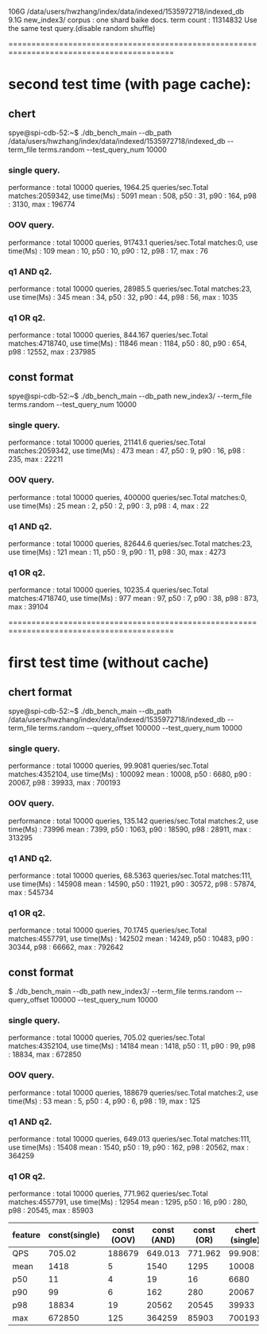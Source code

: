 106G    /data/users/hwzhang/index/data/indexed/1535972718/indexed_db
9.1G    new_index3/
corpus : one shard baike docs.
term count : 11314832
Use the same test query.(disable random shuffle)

==========================================================================================
# second test time (with page cache): 
## chert
spye@spi-cdb-52:~$ ./db_bench_main --db_path /data/users/hwzhang/index/data/indexed/1535972718/indexed_db --term_file terms.random --test_query_num 10000
### single query.
 performance : total  10000 queries, 1964.25 queries/sec.Total matches:2059342, use time(Ms) : 5091
mean : 508, p50 : 31, p90 : 164, p98 : 3130, max : 196774

### OOV query.
 performance : total  10000 queries, 91743.1 queries/sec.Total matches:0, use time(Ms) : 109
mean : 10, p50 : 10, p90 : 12, p98 : 17, max : 76

### q1 AND q2.
 performance : total  10000 queries, 28985.5 queries/sec.Total matches:23, use time(Ms) : 345
mean : 34, p50 : 32, p90 : 44, p98 : 56, max : 1035

### q1 OR q2.
 performance : total  10000 queries, 844.167 queries/sec.Total matches:4718740, use time(Ms) : 11846
mean : 1184, p50 : 80, p90 : 654, p98 : 12552, max : 237985

## const format
spye@spi-cdb-52:~$ ./db_bench_main --db_path new_index3/ --term_file terms.random --test_query_num 10000

### single query.
 performance : total  10000 queries, 21141.6 queries/sec.Total matches:2059342, use time(Ms) : 473
mean : 47, p50 : 9, p90 : 16, p98 : 235, max : 22211

### OOV query.
 performance : total  10000 queries, 400000 queries/sec.Total matches:0, use time(Ms) : 25
mean : 2, p50 : 2, p90 : 3, p98 : 4, max : 22

### q1 AND q2.
 performance : total  10000 queries, 82644.6 queries/sec.Total matches:23, use time(Ms) : 121
mean : 11, p50 : 9, p90 : 11, p98 : 30, max : 4273

### q1 OR q2.
 performance : total  10000 queries, 10235.4 queries/sec.Total matches:4718740, use time(Ms) : 977
mean : 97, p50 : 7, p90 : 38, p98 : 873, max : 39104

==========================================================================================
# first test time (without cache)

## chert format
spye@spi-cdb-52:~$ ./db_bench_main --db_path /data/users/hwzhang/index/data/indexed/1535972718/indexed_db --term_file terms.random --query_offset 100000 --test_query_num 10000

### single query.
 performance : total  10000 queries, 99.9081 queries/sec.Total matches:4352104, use time(Ms) : 100092
mean : 10008, p50 : 6680, p90 : 20067, p98 : 39933, max : 700193

### OOV query.
 performance : total  10000 queries, 135.142 queries/sec.Total matches:2, use time(Ms) : 73996
mean : 7399, p50 : 1063, p90 : 18590, p98 : 28911, max : 313295

### q1 AND q2.
 performance : total  10000 queries, 68.5363 queries/sec.Total matches:111, use time(Ms) : 145908
mean : 14590, p50 : 11921, p90 : 30572, p98 : 57874, max : 545734

### q1 OR q2.
 performance : total  10000 queries, 70.1745 queries/sec.Total matches:4557791, use time(Ms) : 142502
mean : 14249, p50 : 10483, p90 : 30344, p98 : 66662, max : 792642

## const format
$ ./db_bench_main --db_path new_index3/ --term_file terms.random --query_offset 100000 --test_query_num 10000
### single query.
 performance : total  10000 queries, 705.02 queries/sec.Total matches:4352104, use time(Ms) : 14184
mean : 1418, p50 : 11, p90 : 99, p98 : 18834, max : 672850
### OOV query.
 performance : total  10000 queries, 188679 queries/sec.Total matches:2, use time(Ms) : 53
mean : 5, p50 : 4, p90 : 6, p98 : 19, max : 125
### q1 AND q2.
 performance : total  10000 queries, 649.013 queries/sec.Total matches:111, use time(Ms) : 15408
mean : 1540, p50 : 19, p90 : 162, p98 : 20562, max : 364259
### q1 OR q2.
 performance : total  10000 queries, 771.962 queries/sec.Total matches:4557791, use time(Ms) : 12954
mean : 1295, p50 : 16, p90 : 280, p98 : 20545, max : 85903


feature | const(single) | const (OOV) | const (AND) | const (OR) | chert (single) | chert (OOV) | chert (AND) | chert (OR)
------------ | ------| -- | -| -- | -- | --| -- |------------
QPS | 705.02 | 188679 | 649.013 | 771.962 | 99.9081 | 135.142 | 68.5363 | 70.1745
mean | 1418 | 5 | 1540 | 1295 | 10008 | 7399 | 14590 | 14249
p50 | 11 | 4 | 19 | 16 | 6680 | 1063 | 11921 | 10483
p90 | 99 | 6 |162 | 280 | 20067 | 18590 | 30572 | 30344
p98 | 18834 | 19 | 20562 | 20545 | 39933 | 28911 | 57874 | 66662
max | 672850 | 125 | 364259 | 85903 | 700193 | 313295 | 545734 | 792642

<!--stackedit_data:
eyJoaXN0b3J5IjpbLTI0Mjk4OTg0Nl19
-->